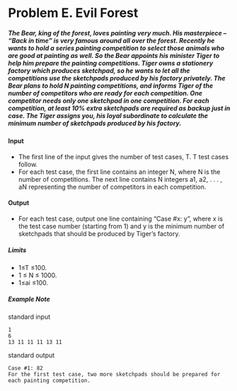 # Problem E. Evil Forest
##### The Bear, king of the forest, loves painting very much. His masterpiece – “Back in time” is very famous around all over the forest. Recently he wants to hold a series painting competition to select those animals who are good at painting as well. So the Bear appoints his minister Tiger to help him prepare the painting competitions.  Tiger owns a stationery factory which produces sketchpad, so he wants to let all the competitions use the sketchpads produced by his factory privately. The Bear plans to hold N painting competitions, and informs Tiger of the number of competitors who are ready for each competition. One competitor needs only one sketchpad in one competition. For each competition, at least 10% extra sketchpads are required as backup just in case. The Tiger assigns you, his loyal subordinate to calculate the minimum number of sketchpads produced by his factory.

#### Input
* The first line of the input gives the number of test cases, T. T test cases follow.
* For each test case, the first line contains an integer N, where N is the number of competitions. The next line contains N integers a1, a2, . . . , aN representing the number of competitors in each competition.

#### Output
* For each test case, output one line containing “Case #x: y”, where x is the test case number (starting from 1) and y is the minimum number of sketchpads that should be produced by Tiger’s factory.

##### Limits
* 1≤T ≤100.
* 1 ≤ N ≤ 1000.
* 1≤ai ≤100.

##### Example Note
standard input

    1
    6
    13 11 11 11 13 11

standard output

    Case #1: 82
    For the first test case, two more sketchpads should be prepared for each painting competition.
